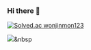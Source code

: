 ### Hi there 👋

<!--
**wonjinmon/wonjinmon** is a ✨ _special_ ✨ repository because its `README.md` (this file) appears on your GitHub profile.

Here are some ideas to get you started:

- 🔭 I’m currently working on ...
- 🌱 I’m currently learning ...
- 👯 I’m looking to collaborate on ...
- 🤔 I’m looking for help with ...
- 💬 Ask me about ...
- 📫 How to reach me: ...
- 😄 Pronouns: ...
- ⚡ Fun fact: ...
-->
[![Solved.ac
wonjinmon123](http://mazassumnida.wtf/api/generate_badge?boj={handle})](https://solved.ac/{handle})

<img src="https://img.shields.io/badge/Python-3766AB?style=flat-square&logo=Python&logoColor=white"/></a>&nbsp
